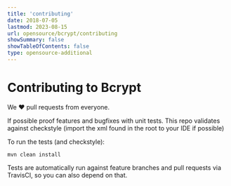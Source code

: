 ```yaml
---
title: 'contributing'
date: 2018-07-05
lastmod: 2023-08-15
url: opensource/bcrypt/contributing
showSummary: false
showTableOfContents: false
type: opensource-additional
---
```

# Contributing to Bcrypt

We ❤ pull requests from everyone.

If possible proof features and bugfixes with unit tests.
This repo validates against checkstyle (import the xml found in the root to your IDE if possible)

To run the tests (and checkstyle):

```shell
mvn clean install
```

Tests are automatically run against feature branches and pull requests
via TravisCI, so you can also depend on that.